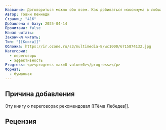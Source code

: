 ```yaml
---
Название: Договориться можно обо всем. Как добиваться максимума в любых переговорах
Автор: Гэвин Кеннеди
Страниц: "416"
Добавлена в базу: 2025-04-14
Прочитана: false
Начал читать: 
Закончил читать: 
Тип: "[[Книга]]"
Обложка: https://ir.ozone.ru/s3/multimedia-8/wc1000/6715874132.jpg
Категории:
  - переговоры
  - эффективность
Progress: <p><progress max=0 value=0></progress></p>
Формат:
  - бумажная
---
```

## Причина добавления

Эту книгу о переговорах рекомендовал [[Тёма Лебедев]].

## Рецензия
